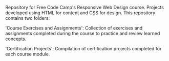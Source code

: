 Repository for Free Code Camp's Responsive Web Design course. Projects developed using HTML for content and CSS for design. This repository contains two folders:

'Course Exercises and Assignments': Collection of exercises and assignments completed during the course to practice and review learned concepts.

'Certification Projects': Compilation of certification projects completed for each course module.
